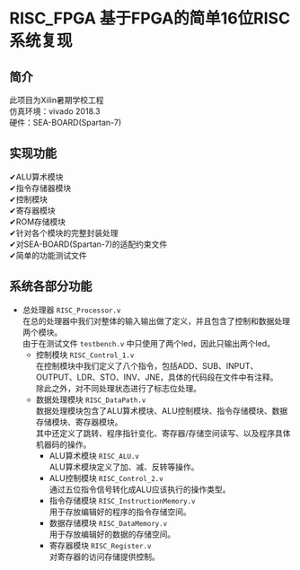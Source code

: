 RISC_FPGA 基于FPGA的简单16位RISC系统复现
===================================

简介
-----------------------------------
此项目为Xilin暑期学校工程<br>
仿真环境：vivado 2018.3<br>
硬件：SEA-BOARD(Spartan-7)<br>

实现功能
-----------------------------------
✔ALU算术模块<br>
✔指令存储器模块<br>
✔控制模块<br>
✔寄存器模块<br>
✔ROM存储模块<br>
✔针对各个模块的完整封装处理<br>
✔对SEA-BOARD(Spartan-7)的适配约束文件<br>
✔简单的功能测试文件<br>


系统各部分功能
-----------------------------------
* 总处理器  `RISC_Processor.v`<br>
在总的处理器中我们对整体的输入输出做了定义，并且包含了控制和数据处理两个模块。<br>
由于在测试文件 `testbench.v` 中只使用了两个led，因此只输出两个led。<br>
  * 控制模块  `RISC_Control_1.v`<br>
  在控制模块中我们定义了八个指令，包括ADD、SUB、INPUT、OUTPUT、LDR、STO、INV、JNE，具体的代码段在文件中有注释。<br>
  除此之外，对不同处理状态进行了标志位处理。<br> 
  * 数据处理模块  `RISC_DataPath.v`<br>
  数据处理模块包含了ALU算术模块、ALU控制模块、指令存储模块、数据存储模块、寄存器模块。<br>
  其中还定义了跳转、程序指针变化、寄存器/存储空间读写、以及程序具体机器码的操作。<br>
    * ALU算术模块  `RISC_ALU.v`<br>
    ALU算术模块定义了加、减、反转等操作。<br>
    * ALU控制模块  `RISC_Control_2.v`<br>
    通过五位指令信号转化成ALU应该执行的操作类型。<br>
    * 指令存储模块  `RISC_InstructionMemory.v`<br>
    用于存放编辑好的程序的指令存储空间。<br>
    * 数据存储模块  `RISC_DataMemory.v`<br>
    用于存放编辑好的数据的存储空间。<br>
    * 寄存器模块  `RISC_Register.v`<br>
    对寄存器的访问存储提供控制。<br>

